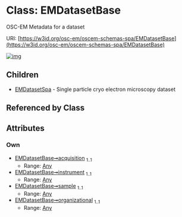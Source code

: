 
# Class: EMDatasetBase

OSC-EM Metadata for a dataset

URI: [https://w3id.org/osc-em/oscem-schemas-spa/EMDatasetBase](https://w3id.org/osc-em/oscem-schemas-spa/EMDatasetBase)


[![img](https://yuml.me/diagram/nofunky;dir:TB/class/[EMDatasetSpa],[Any]<organizational%201..1-++[EMDatasetBase],[Any]<sample%201..1-++[EMDatasetBase],[Any]<instrument%201..1-++[EMDatasetBase],[Any]<acquisition%201..1-++[EMDatasetBase],[EMDatasetBase]^-[EMDatasetSpa],[Any])](https://yuml.me/diagram/nofunky;dir:TB/class/[EMDatasetSpa],[Any]<organizational%201..1-++[EMDatasetBase],[Any]<sample%201..1-++[EMDatasetBase],[Any]<instrument%201..1-++[EMDatasetBase],[Any]<acquisition%201..1-++[EMDatasetBase],[EMDatasetBase]^-[EMDatasetSpa],[Any])

## Children

 * [EMDatasetSpa](EMDatasetSpa.md) - Single particle cryo electron microscopy dataset

## Referenced by Class


## Attributes


### Own

 * [EMDatasetBase➞acquisition](EMDatasetBase_acquisition.md)  <sub>1..1</sub>
     * Range: [Any](Any.md)
 * [EMDatasetBase➞instrument](EMDatasetBase_instrument.md)  <sub>1..1</sub>
     * Range: [Any](Any.md)
 * [EMDatasetBase➞sample](EMDatasetBase_sample.md)  <sub>1..1</sub>
     * Range: [Any](Any.md)
 * [EMDatasetBase➞organizational](EMDatasetBase_organizational.md)  <sub>1..1</sub>
     * Range: [Any](Any.md)
